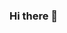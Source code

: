 ### Hi there 👋

<!--
**wmwassmann/wmwassmann** is a ✨ _special_ ✨ repository because its `README.md` (this file) appears on your GitHub profile.

[![William Wassmann's GitHub stats](https://github-readme-stats.vercel.app/api?username=wmwassmann)](https://github.com/wmwassmanngithub-readme-stats)


Here are some ideas to get you started:

- 🔭 I’m currently working on ...
- 🌱 I’m currently learning ...
- 👯 I’m looking to collaborate on ...
- 🤔 I’m looking for help with ...
- 💬 Ask me about ...
- 📫 How to reach me: ...
- 😄 Pronouns: ...
- ⚡ Fun fact: ...
-->
